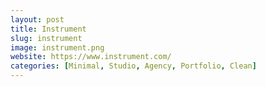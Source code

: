 ```yaml
---
layout: post
title: Instrument
slug: instrument
image: instrument.png
website: https://www.instrument.com/
categories: [Minimal, Studio, Agency, Portfolio, Clean]
---
```


